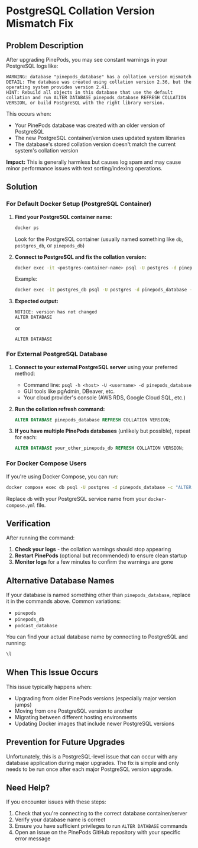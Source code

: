# PostgreSQL Collation Version Mismatch Fix

## Problem Description

After upgrading PinePods, you may see constant warnings in your PostgreSQL logs like:

```
WARNING: database "pinepods_database" has a collation version mismatch
DETAIL: The database was created using collation version 2.36, but the operating system provides version 2.41.
HINT: Rebuild all objects in this database that use the default collation and run ALTER DATABASE pinepods_database REFRESH COLLATION VERSION, or build PostgreSQL with the right library version.
```

This occurs when:
- Your PinePods database was created with an older version of PostgreSQL
- The new PostgreSQL container/version uses updated system libraries
- The database's stored collation version doesn't match the current system's collation version

**Impact:** This is generally harmless but causes log spam and may cause minor performance issues with text sorting/indexing operations.

## Solution

### For Default Docker Setup (PostgreSQL Container)

1. **Find your PostgreSQL container name:**
   ```bash
   docker ps
   ```
   Look for the PostgreSQL container (usually named something like `db`, `postgres_db`, or `pinepods_db`)

2. **Connect to PostgreSQL and fix the collation version:**
   ```bash
   docker exec -it <postgres-container-name> psql -U postgres -d pinepods_database -c "ALTER DATABASE pinepods_database REFRESH COLLATION VERSION;"
   ```
   
   Example:
   ```bash
   docker exec -it postgres_db psql -U postgres -d pinepods_database -c "ALTER DATABASE pinepods_database REFRESH COLLATION VERSION;"
   ```

3. **Expected output:**
   ```
   NOTICE: version has not changed
   ALTER DATABASE
   ```
   or
   ```
   ALTER DATABASE
   ```

### For External PostgreSQL Database

1. **Connect to your external PostgreSQL server** using your preferred method:
   - Command line: `psql -h <host> -U <username> -d pinepods_database`
   - GUI tools like pgAdmin, DBeaver, etc.
   - Your cloud provider's console (AWS RDS, Google Cloud SQL, etc.)

2. **Run the collation refresh command:**
   ```sql
   ALTER DATABASE pinepods_database REFRESH COLLATION VERSION;
   ```

3. **If you have multiple PinePods databases** (unlikely but possible), repeat for each:
   ```sql
   ALTER DATABASE your_other_pinepods_db REFRESH COLLATION VERSION;
   ```

### For Docker Compose Users

If you're using Docker Compose, you can run:

```bash
docker compose exec db psql -U postgres -d pinepods_database -c "ALTER DATABASE pinepods_database REFRESH COLLATION VERSION;"
```

Replace `db` with your PostgreSQL service name from your `docker-compose.yml` file.

## Verification

After running the command:

1. **Check your logs** - the collation warnings should stop appearing
2. **Restart PinePods** (optional but recommended) to ensure clean startup
3. **Monitor logs** for a few minutes to confirm the warnings are gone

## Alternative Database Names

If your database is named something other than `pinepods_database`, replace it in the commands above. Common variations:
- `pinepods`
- `pinepods_db`
- `podcast_database`

You can find your actual database name by connecting to PostgreSQL and running:
```sql
\l
```

## When This Issue Occurs

This issue typically happens when:
- Upgrading from older PinePods versions (especially major version jumps)
- Moving from one PostgreSQL version to another
- Migrating between different hosting environments
- Updating Docker images that include newer PostgreSQL versions

## Prevention for Future Upgrades

Unfortunately, this is a PostgreSQL-level issue that can occur with any database application during major upgrades. The fix is simple and only needs to be run once after each major PostgreSQL version upgrade.

## Need Help?

If you encounter issues with these steps:
1. Check that you're connecting to the correct database container/server
2. Verify your database name is correct
3. Ensure you have sufficient privileges to run `ALTER DATABASE` commands
4. Open an issue on the PinePods GitHub repository with your specific error message